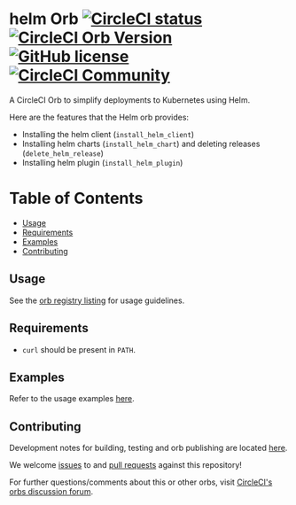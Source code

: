 # helm Orb [![CircleCI status](https://circleci.com/gh/CircleCI-Public/helm-orb.svg "CircleCI status")](https://circleci.com/gh/CircleCI-Public/helm-orb) [![CircleCI Orb Version](https://badges.circleci.com/orbs/circleci/helm.svg)](https://circleci.com/orbs/registry/orb/circleci/helm) [![GitHub license](https://img.shields.io/badge/license-MIT-blue.svg)](https://github.com/CircleCI-Public/helm-orb/blob/master/LICENSE) [![CircleCI Community](https://img.shields.io/badge/community-CircleCI%20Discuss-343434.svg)](https://discuss.circleci.com/c/ecosystem/orbs)

A CircleCI Orb to simplify deployments to Kubernetes using Helm.

Here are the features that the Helm orb provides:

- Installing the helm client (`install_helm_client`)
- Installing helm charts (`install_helm_chart`) and deleting releases (`delete_helm_release`)
- Installing helm plugin (`install_helm_plugin`)

Table of Contents
=================
* [Usage](#usage)
* [Requirements](#requirements)
* [Examples](#examples)
* [Contributing](#contributing)

## Usage

See the [orb registry listing](https://circleci.com/developer/orbs/orb/circleci/helm) for usage guidelines.

## Requirements

- `curl` should be present in `PATH`.

## Examples

Refer to the usage examples [here](https://circleci.com/developer/orbs/orb/circleci/helm#usage-install-helm-chart-with-helm3).

## Contributing

Development notes for building, testing and orb publishing are located [here](docs/dev-notes.md).

We welcome [issues](https://github.com/CircleCI-Public/helm-orb/issues) to and [pull requests](https://github.com/CircleCI-Public/helm-orb/pulls) against this repository!

For further questions/comments about this or other orbs, visit [CircleCI's orbs discussion forum](https://discuss.circleci.com/c/orbs).

